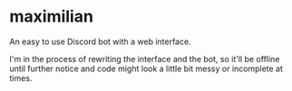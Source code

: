 # maximilian

An easy to use Discord bot with a web interface.

I'm in the process of rewriting the interface and the bot, so it'll be offline until further notice and code might look a little bit messy or incomplete at times.
